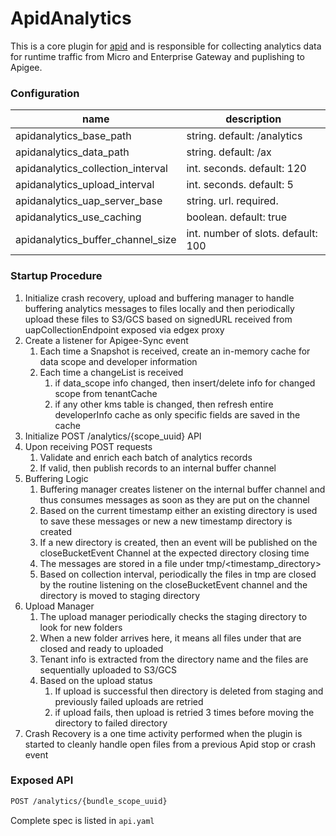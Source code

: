 # ApidAnalytics

This is a core plugin for [apid](http://github.com/30x/apid) and is responsible for collecting analytics data for
runtime traffic from Micro and Enterprise Gateway and puplishing to Apigee.

### Configuration

| name                                  | description                       |
|---------------------------------------|-----------------------------------|
| apidanalytics_base_path               | string. default: /analytics       |
| apidanalytics_data_path               | string. default: /ax              |
| apidanalytics_collection_interval     | int. seconds. default: 120        |
| apidanalytics_upload_interval         | int. seconds. default: 5          |
| apidanalytics_uap_server_base         | string. url. required.            |
| apidanalytics_use_caching             | boolean. default: true            |
| apidanalytics_buffer_channel_size     | int. number of slots. default: 100|

### Startup Procedure
1. Initialize crash recovery, upload and buffering manager to handle buffering analytics messages to files
   locally and then periodically upload these files to S3/GCS based on signedURL received from
   uapCollectionEndpoint exposed via edgex proxy
2. Create a listener for Apigee-Sync event
    1. Each time a Snapshot is received, create an in-memory cache for data scope and developer information
    2. Each time a changeList is received
        1. if data_scope info changed, then insert/delete info for changed scope from tenantCache
        2. if any other kms table is changed, then refresh entire developerInfo cache as only specific
           fields are saved in the cache
3. Initialize POST /analytics/{scope_uuid} API
4. Upon receiving POST requests
    1. Validate and enrich each batch of analytics records
    2. If valid, then publish records to an internal buffer channel
5. Buffering Logic
    1. Buffering manager creates listener on the internal buffer channel and thus consumes messages
       as soon as they are put on the channel
    2. Based on the current timestamp either an existing directory is used to save these messages
       or new a new timestamp directory is created
    3. If a new directory is created, then an event will be published on the closeBucketEvent Channel
       at the expected directory closing time
    4. The messages are stored in a file under tmp/<timestamp_directory>
    5. Based on collection interval, periodically the files in tmp are closed by the routine listening on the
       closeBucketEvent channel and the directory is moved to staging directory
6. Upload Manager
    1. The upload manager periodically checks the staging directory to look for new folders
    2. When a new folder arrives here, it means all files under that are closed and ready to uploaded
    3. Tenant info is extracted from the directory name and the files are sequentially uploaded to S3/GCS
    4. Based on the upload status
        1. If upload is successful then directory is deleted from staging and previously failed uploads are retried
        2. if upload fails, then upload is retried 3 times before moving the directory to failed directory
7. Crash Recovery is a one time activity performed when the plugin is started to
   cleanly handle open files from a previous Apid stop or crash event

### Exposed API
```sh
POST /analytics/{bundle_scope_uuid}
```
Complete spec is listed in  `api.yaml`
